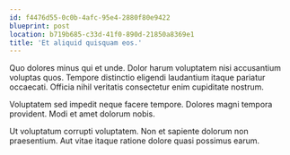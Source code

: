 ```yaml
---
id: f4476d55-0c0b-4afc-95e4-2880f80e9422
blueprint: post
location: b719b685-c33d-41f0-890d-21850a8369e1
title: 'Et aliquid quisquam eos.'
---
```

Quo dolores minus qui et unde. Dolor harum voluptatem nisi accusantium voluptas quos. Tempore distinctio eligendi laudantium itaque pariatur occaecati. Officia nihil veritatis consectetur enim cupiditate nostrum.

Voluptatem sed impedit neque facere tempore. Dolores magni tempora provident. Modi et amet dolorum nobis.

Ut voluptatum corrupti voluptatem. Non et sapiente dolorum non praesentium. Aut vitae itaque ratione dolore quasi possimus earum.